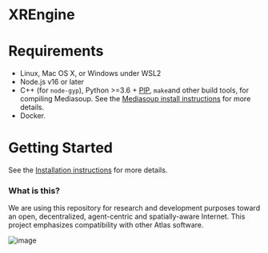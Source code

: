 # XREngine

# Requirements

* Linux, Mac OS X, or Windows under WSL2
* Node.js v16 or later
* C++ (for `node-gyp`), Python >=3.6 + [PIP](https://pypi.org/project/pip/), `make`and other build tools, for compiling Mediasoup.
  See the [Mediasoup install instructions](https://mediasoup.org/documentation/v3/mediasoup/installation/) for more details.
* Docker.

# Getting Started

See the [Installation instructions](/docs/docs/1_installation/readme.md) for more details.

### What is this?

We are using this repository for research and development purposes toward an open, decentralized, agent-centric and spatially-aware Internet. This project emphasizes compatibility with other Atlas software.

![image](https://user-images.githubusercontent.com/18633264/172653958-7803cbab-acd8-408d-9838-cfb91a0effeb.png)
